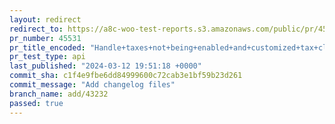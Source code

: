 ```yaml
---
layout: redirect
redirect_to: https://a8c-woo-test-reports.s3.amazonaws.com/public/pr/45531/api/index.html
pr_number: 45531
pr_title_encoded: "Handle+taxes+not+being+enabled+and+customized+tax+classes"
pr_test_type: api
last_published: "2024-03-12 19:51:18 +0000"
commit_sha: c1f4e9fbe6dd84999600c72cab3e1bf59b23d261
commit_message: "Add changelog files"
branch_name: add/43232
passed: true
---
```

